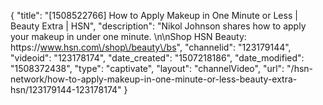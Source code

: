 {
    "title": "[1508522766] How to Apply Makeup in One Minute or Less | Beauty Extra | HSN",
    "description": "Nikol Johnson shares how to apply your makeup in under one minute. \n\nShop HSN Beauty: https:\/\/www.hsn.com\/shop\/beauty\/bs",
    "channelid": "123179144",
    "videoid": "123178174",
    "date_created": "1507218186",
    "date_modified": "1508372438",
    "type": "captivate",
    "layout": "channelVideo",
    "url": "\/hsn-network\/how-to-apply-makeup-in-one-minute-or-less-beauty-extra-hsn\/123179144-123178174"
}